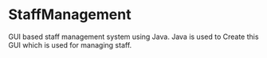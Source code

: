 # StaffManagement
GUI based staff management system using Java.
Java is used to Create this GUI which is used for managing staff.
